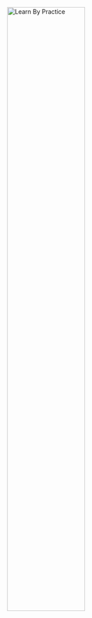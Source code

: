 <a href = "https://docs.rs/learnpra">
<img
    width = "60%" height = "auto"
    src = "https://img.shields.io/badge/Learn-By_Practice-960069"
    alt = "Learn By Practice"/>
</a>
